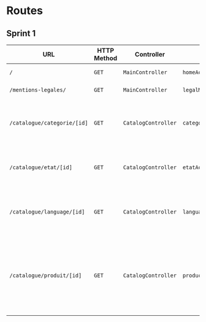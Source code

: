 # Routes

## Sprint 1

| URL | HTTP Method | Controller | Method | Title | Content | Comment |
|--|--|--|--|--|--|--|
| `/` | `GET` | `MainController` | `homeAction` | Mbook| 5 categories | - |
| `/mentions-legales/` | `GET` | `MainController` | `legalMentionsAction` | Mentions légales | Legal mentions | - |
| `/catalogue/categorie/[id]` | `GET` | `CatalogController` | `categoryAction` | Current category name | Category name and all products from this category | [id] stands for category id |
| `/catalogue/etat/[id]` | `GET` | `CatalogController` | `etatAction` | Current etat name | Etat name and all products from this etat | [id] stands for etat id |
| `/catalogue/language/[id]` | `GET` | `CatalogController` | `languageAction` | Current  language name | Language name and all products from this language | [id] stands for language id |
| `/catalogue/produit/[id]` | `GET` | `CatalogController` | `productAction` | Current product name  | Product name and  all other product details (price, picture, rate, category, brand) | [id] stands for product id |
